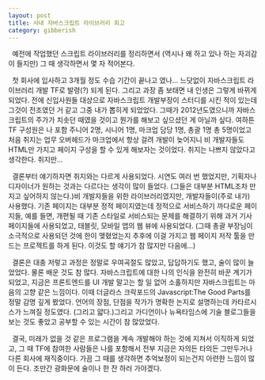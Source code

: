 ```yaml
---
layout: post
title: 사내 자바스크립트 라이브러리 회고
category: gibberish
---
```


&nbsp;&nbsp;예전에 작업했던 스크립트 라이브러리를 정리하면서 (역시나 왜 하고 있나 하는 자괴감이 들지만) 그 때 생각하면서 몇 자 적어본다.  

&nbsp;&nbsp;첫 회사에 입사하고 3개월 정도 수습 기간이 끝나고 였나... 느닷없이 자바스크립트 라이브러리 개발 TF로 발령(?) 되게 된다. 그리고 과장 좀 보태면 내 인생은 그렇게 바뀌게 되었다. 전에 신입사원들 대상으로 자바스크립트 개발부장이 스터디를 시킨 적이 있는데 그것이 전조였던 거 같고 그중 내가 뽑히게 되었었다. 그때가 2012년도였으니까 자바스크립트의 주가가 치솟던 때였을 것이고 뭔가를 해보고 싶으셨던 게 아닐까 싶다. 여하튼 TF 구성원은 나 포함 주니어 2명, 시니어 1명, 마크업 담당 1명, 총괄 1명 총 5명이었고 처음 취지는 업무 오버헤드가 마크업에서 항상 걸려 개발이 늦어지니 비 개발자들도 HTML만 가지고 페이지 구성을 할 수 있게 해보자는 것이었다. 취지는 나쁘지 않았다고 생각한다. 취지만...

&nbsp;&nbsp;결론부터 얘기하자면 취지와는 다르게 사용되었다. 시연도 여러 번 했었지만, 기획자나 디자이너가 원하는 것과는 다르다는 생각이 많이 들었다. (그들은 대부분 HTML조차 만지고 싶어하지 않는다.)비 개발자들을 위한 라이브러리였지만, 개발자들이(주로 내가) 사용했다. 기존 페이지는 대부분 정적 페이지였는데 정적으로 서비스하기 까다로운 페이지들, 예를 들면, 개편될 때 기존 스타일로 서비스되는 문제를 해결하기 위해 과거 기사 페이지들에 사용되었고, 태블릿, 모바일 앱의 웹 뷰에 사용되었다. (그때 총괄 부장님이 소극적으로 사용되던 것에 한이 맺혔었는지 추후에 이걸 가지고 웹 페이지 저작 툴을 만드는 프로젝트를 하게 된다. 이것도 할 얘기가 참 많지만 다음에...) 

&nbsp;&nbsp;결론은 대충 저렇고 과정은 정말로 우여곡절도 많았고, 답답하기도 했고, 술이 많이 늘었었다. 물론 배운 것도 참 많다. 자바스크립트에 대한 나의 인식을 완전히 바꾼 계기가 되었고, 지금은 프론트엔드를 UI 개발 말고는 할 일 없어 소홀하지만 자바스크립트는 마음의 고향 같은 느낌이다. 이때 더글라스 크락포드의 Javascript:The Good Parts를 정말 감명 깊게 봤었다. 언어의 장점, 단점을 작가가 명확한 논지로 설명하는데 카타르시스가 느껴질 정도였다. (그리고 얇다.)그리고 가디언이나 뉴욕타임스에 기술 블로그들을 보는 것도 좋았고 공부할 수 있는 시간이 참 많았었다.

&nbsp;&nbsp;결국, 미래가 없을 것 같은 프로그램을 계속 개발해야 하는 것에 지쳐서 이직하게 되었고, 그 때 TF에 참여한 사람들은 나를 포함해서 전부 지금은 자의든 타의든 그만두거나 다른 회사에 재직중이다. 가끔 그 때를 생각하면 추억보정이 되는건지 아련한 느낌이 많이 든다. 조만간 광화문에 술이나 한 잔 하러 가야겠다.
